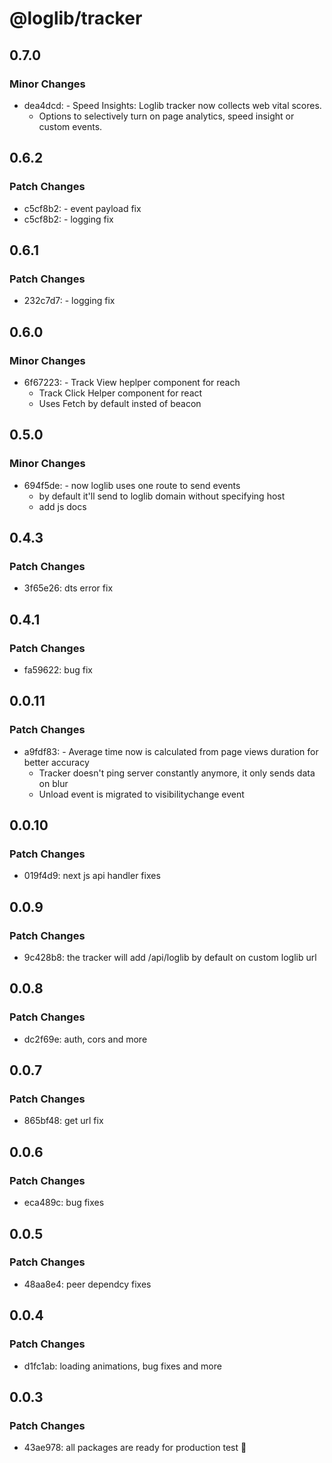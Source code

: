 # @loglib/tracker

## 0.7.0

### Minor Changes

- dea4dcd: - Speed Insights: Loglib tracker now collects web vital scores.
  - Options to selectively turn on page analytics, speed insight or custom events.

## 0.6.2

### Patch Changes

- c5cf8b2: - event payload fix
- c5cf8b2: - logging fix

## 0.6.1

### Patch Changes

- 232c7d7: - logging fix

## 0.6.0

### Minor Changes

- 6f67223: - Track View heplper component for reach
  - Track Click Helper component for react
  - Uses Fetch by default insted of beacon

## 0.5.0

### Minor Changes

- 694f5de: - now loglib uses one route to send events
  - by default it'll send to loglib domain without specifying host
  - add js docs

## 0.4.3

### Patch Changes

- 3f65e26: dts error fix

## 0.4.1

### Patch Changes

- fa59622: bug fix

## 0.0.11

### Patch Changes

- a9fdf83: - Average time now is calculated from page views duration for better accuracy
  - Tracker doesn't ping server constantly anymore, it only sends data on blur
  - Unload event is migrated to visibilitychange event

## 0.0.10

### Patch Changes

- 019f4d9: next js api handler fixes

## 0.0.9

### Patch Changes

- 9c428b8: the tracker will add /api/loglib by default on custom loglib url

## 0.0.8

### Patch Changes

- dc2f69e: auth, cors and more

## 0.0.7

### Patch Changes

- 865bf48: get url fix

## 0.0.6

### Patch Changes

- eca489c: bug fixes

## 0.0.5

### Patch Changes

- 48aa8e4: peer dependcy fixes

## 0.0.4

### Patch Changes

- d1fc1ab: loading animations, bug fixes and more

## 0.0.3

### Patch Changes

- 43ae978: all packages are ready for production test 🚀
